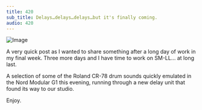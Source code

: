 ```yaml
---
title: 420
sub_title: Delays…delays…delays…but it's finally coming.
audio: 420
---
```


![Image](/assets/img/snd-420.png)

A very quick post as I wanted to share something after a long day of work in my final week. Three more days and I have time to work on SM-LL… at long last. 

A selection of some of the Roland CR-78 drum sounds quickly emulated in the Nord Modular G1 this evening, running through a new delay unit that found its way to our studio.

Enjoy.
